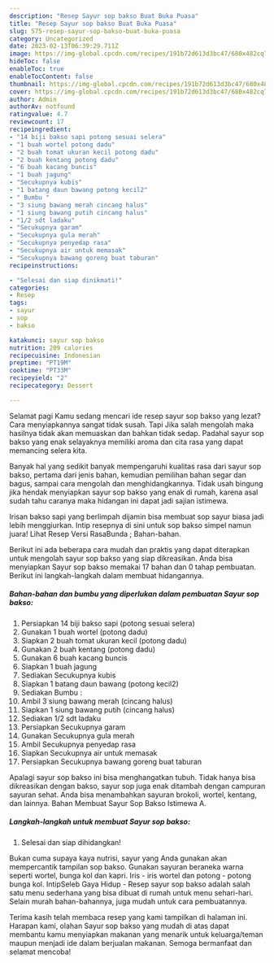 ```yaml
---
description: "Resep Sayur sop bakso Buat Buka Puasa"
title: "Resep Sayur sop bakso Buat Buka Puasa"
slug: 575-resep-sayur-sop-bakso-buat-buka-puasa
category: Uncategorized
date: 2023-02-13T06:39:29.711Z
image: https://img-global.cpcdn.com/recipes/191b72d613d3bc47/680x482cq70/sayur-sop-bakso-foto-resep-utama.jpg
hideToc: false
enableToc: true
enableTocContent: false
thumbnail: https://img-global.cpcdn.com/recipes/191b72d613d3bc47/680x482cq70/sayur-sop-bakso-foto-resep-utama.jpg
cover: https://img-global.cpcdn.com/recipes/191b72d613d3bc47/680x482cq70/sayur-sop-bakso-foto-resep-utama.jpg
author: Admin
authorAv: notfound
ratingvalue: 4.7
reviewcount: 17
recipeingredient:
- "14 biji bakso sapi potong sesuai selera"
- "1 buah wortel potong dadu"
- "2 buah tomat ukuran kecil potong dadu"
- "2 buah kentang potong dadu"
- "6 buah kacang buncis"
- "1 buah jagung"
- "Secukupnya kubis"
- "1 batang daun bawang potong kecil2"
- " Bumbu "
- "3 siung bawang merah cincang halus"
- "1 siung bawang putih cincang halus"
- "1/2 sdt ladaku"
- "Secukupnya garam"
- "Secukupnya gula merah"
- "Secukupnya penyedap rasa"
- "Secukupnya air untuk memasak"
- "Secukupnya bawang goreng buat taburan"
recipeinstructions:

- "Selesai dan siap dinikmati!"
categories:
- Resep
tags:
- sayur
- sop
- bakso

katakunci: sayur sop bakso 
nutrition: 209 calories
recipecuisine: Indonesian
preptime: "PT19M"
cooktime: "PT33M"
recipeyield: "2"
recipecategory: Dessert

---
```



Selamat pagi Kamu sedang mencari ide resep sayur sop bakso yang lezat? Cara menyiapkannya sangat tidak susah. Tapi Jika salah mengolah maka hasilnya tidak akan memuaskan dan bahkan tidak sedap. Padahal sayur sop bakso yang enak selayaknya memiliki aroma dan cita rasa yang dapat memancing selera kita.


Banyak hal yang sedikit banyak mempengaruhi kualitas rasa dari sayur sop bakso, pertama dari jenis bahan, kemudian pemilihan bahan segar dan bagus, sampai cara mengolah dan menghidangkannya. Tidak usah bingung jika hendak menyiapkan sayur sop bakso yang enak di rumah, karena asal sudah tahu caranya maka hidangan ini dapat jadi sajian istimewa.

Irisan bakso sapi yang berlimpah dijamin bisa membuat sop sayur biasa jadi lebih menggiurkan. Intip resepnya di sini untuk sop bakso simpel namun juara! Lihat Resep Versi RasaBunda ; Bahan-bahan.


Berikut ini ada beberapa cara mudah dan praktis yang dapat diterapkan untuk mengolah sayur sop bakso yang siap dikreasikan. Anda bisa menyiapkan Sayur sop bakso memakai 17 bahan dan 0 tahap pembuatan. Berikut ini langkah-langkah dalam membuat hidangannya.

<!--inarticleads1-->

##### Bahan-bahan dan bumbu yang diperlukan dalam pembuatan Sayur sop bakso:

1. Persiapkan 14 biji bakso sapi (potong sesuai selera)
1. Gunakan 1 buah wortel (potong dadu)
1. Siapkan 2 buah tomat ukuran kecil (potong dadu)
1. Gunakan 2 buah kentang (potong dadu)
1. Gunakan 6 buah kacang buncis
1. Siapkan 1 buah jagung
1. Sediakan Secukupnya kubis
1. Siapkan 1 batang daun bawang (potong kecil2)
1. Sediakan  Bumbu :
1. Ambil 3 siung bawang merah (cincang halus)
1. Siapkan 1 siung bawang putih (cincang halus)
1. Sediakan 1/2 sdt ladaku
1. Persiapkan Secukupnya garam
1. Gunakan Secukupnya gula merah
1. Ambil Secukupnya penyedap rasa
1. Siapkan Secukupnya air untuk memasak
1. Persiapkan Secukupnya bawang goreng buat taburan


Apalagi sayur sop bakso ini bisa menghangatkan tubuh. Tidak hanya bisa dikreasikan dengan bakso, sayur sop juga enak ditambah dengan campuran sayuran sehat. Anda bisa menambahkan sayuran brokoli, wortel, kentang, dan lainnya. Bahan Membuat Sayur Sop Bakso Istimewa A. 

<!--inarticleads2-->

##### Langkah-langkah untuk membuat Sayur sop bakso:


1. Selesai dan siap dihidangkan!

Bukan cuma supaya kaya nutrisi, sayur yang Anda gunakan akan mempercantik tampilan sop bakso. Gunakan sayuran beraneka warna seperti wortel, bunga kol dan kapri. Iris - iris wortel dan potong - potong bunga kol. IntipSeleb Gaya Hidup - Resep sayur sop bakso adalah salah satu menu sederhana yang bisa dibuat di rumah untuk menu sehari-hari. Selain murah bahan-bahannya, juga mudah untuk cara pembuatannya. 

Terima kasih telah membaca resep yang kami tampilkan di halaman ini. Harapan kami, olahan Sayur sop bakso yang mudah di atas dapat membantu kamu menyiapkan makanan yang menarik untuk keluarga/teman maupun menjadi ide dalam berjualan makanan. Semoga bermanfaat dan selamat mencoba!
